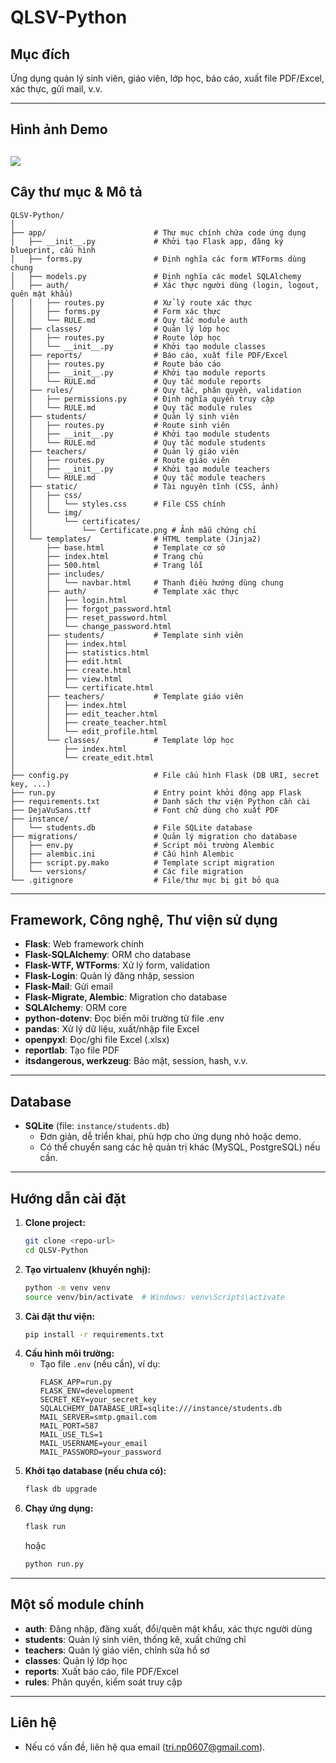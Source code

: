 # QLSV-Python

## Mục đích
Ứng dụng quản lý sinh viên, giáo viên, lớp học, báo cáo, xuất file PDF/Excel, xác thực, gửi mail, v.v.

---

## Hình ảnh Demo
![]("https://drive.google.com/drive/folders/1nHXQ1bWaEwojZP1lxT9QQT4jBCYwNH0h?usp=sharing")
---

## Cây thư mục & Mô tả

```
QLSV-Python/
│
├── app/                        # Thư mục chính chứa code ứng dụng
│   ├── __init__.py             # Khởi tạo Flask app, đăng ký blueprint, cấu hình
│   ├── forms.py                # Định nghĩa các form WTForms dùng chung
│   ├── models.py               # Định nghĩa các model SQLAlchemy
│   ├── auth/                   # Xác thực người dùng (login, logout, quên mật khẩu)
│   │   ├── routes.py           # Xử lý route xác thực
│   │   ├── forms.py            # Form xác thực
│   │   └── RULE.md             # Quy tắc module auth
│   ├── classes/                # Quản lý lớp học
│   │   ├── routes.py           # Route lớp học
│   │   └── __init__.py         # Khởi tạo module classes
│   ├── reports/                # Báo cáo, xuất file PDF/Excel
│   │   ├── routes.py           # Route báo cáo
│   │   ├── __init__.py         # Khởi tạo module reports
│   │   └── RULE.md             # Quy tắc module reports
│   ├── rules/                  # Quy tắc, phân quyền, validation
│   │   ├── permissions.py      # Định nghĩa quyền truy cập
│   │   └── RULE.md             # Quy tắc module rules
│   ├── students/               # Quản lý sinh viên
│   │   ├── routes.py           # Route sinh viên
│   │   ├── __init__.py         # Khởi tạo module students
│   │   └── RULE.md             # Quy tắc module students
│   ├── teachers/               # Quản lý giáo viên
│   │   ├── routes.py           # Route giáo viên
│   │   ├── __init__.py         # Khởi tạo module teachers
│   │   └── RULE.md             # Quy tắc module teachers
│   ├── static/                 # Tài nguyên tĩnh (CSS, ảnh)
│   │   ├── css/
│   │   │   └── styles.css      # File CSS chính
│   │   └── img/
│   │       └── certificates/
│   │           └── Certificate.png # Ảnh mẫu chứng chỉ
│   └── templates/              # HTML template (Jinja2)
│       ├── base.html           # Template cơ sở
│       ├── index.html          # Trang chủ
│       ├── 500.html            # Trang lỗi
│       ├── includes/
│       │   └── navbar.html     # Thanh điều hướng dùng chung
│       ├── auth/               # Template xác thực
│       │   ├── login.html
│       │   ├── forgot_password.html
│       │   ├── reset_password.html
│       │   └── change_password.html
│       ├── students/           # Template sinh viên
│       │   ├── index.html
│       │   ├── statistics.html
│       │   ├── edit.html
│       │   ├── create.html
│       │   ├── view.html
│       │   └── certificate.html
│       ├── teachers/           # Template giáo viên
│       │   ├── index.html
│       │   ├── edit_teacher.html
│       │   ├── create_teacher.html
│       │   └── edit_profile.html
│       └── classes/            # Template lớp học
│           ├── index.html
│           └── create_edit.html
│
├── config.py                   # File cấu hình Flask (DB URI, secret key, ...)
├── run.py                      # Entry point khởi động app Flask
├── requirements.txt            # Danh sách thư viện Python cần cài
├── DejaVuSans.ttf              # Font chữ dùng cho xuất PDF
├── instance/
│   └── students.db             # File SQLite database
├── migrations/                 # Quản lý migration cho database
│   ├── env.py                  # Script môi trường Alembic
│   ├── alembic.ini             # Cấu hình Alembic
│   ├── script.py.mako          # Template script migration
│   └── versions/               # Các file migration
└── .gitignore                  # File/thư mục bị git bỏ qua
```

---

## Framework, Công nghệ, Thư viện sử dụng

- **Flask**: Web framework chính
- **Flask-SQLAlchemy**: ORM cho database
- **Flask-WTF, WTForms**: Xử lý form, validation
- **Flask-Login**: Quản lý đăng nhập, session
- **Flask-Mail**: Gửi email
- **Flask-Migrate, Alembic**: Migration cho database
- **SQLAlchemy**: ORM core
- **python-dotenv**: Đọc biến môi trường từ file .env
- **pandas**: Xử lý dữ liệu, xuất/nhập file Excel
- **openpyxl**: Đọc/ghi file Excel (.xlsx)
- **reportlab**: Tạo file PDF
- **itsdangerous, werkzeug**: Bảo mật, session, hash, v.v.

---

## Database

- **SQLite** (file: `instance/students.db`)
  - Đơn giản, dễ triển khai, phù hợp cho ứng dụng nhỏ hoặc demo.
  - Có thể chuyển sang các hệ quản trị khác (MySQL, PostgreSQL) nếu cần.

---

## Hướng dẫn cài đặt

1. **Clone project:**
   ```bash
   git clone <repo-url>
   cd QLSV-Python
   ```
2. **Tạo virtualenv (khuyến nghị):**
   ```bash
   python -m venv venv
   source venv/bin/activate  # Windows: venv\Scripts\activate
   ```
3. **Cài đặt thư viện:**
   ```bash
   pip install -r requirements.txt
   ```
4. **Cấu hình môi trường:**
   - Tạo file `.env` (nếu cần), ví dụ:
     ```env
     FLASK_APP=run.py
     FLASK_ENV=development
     SECRET_KEY=your_secret_key
     SQLALCHEMY_DATABASE_URI=sqlite:///instance/students.db
     MAIL_SERVER=smtp.gmail.com
     MAIL_PORT=587
     MAIL_USE_TLS=1
     MAIL_USERNAME=your_email
     MAIL_PASSWORD=your_password
     ```
5. **Khởi tạo database (nếu chưa có):**
   ```bash
   flask db upgrade
   ```
6. **Chạy ứng dụng:**
   ```bash
   flask run
   ```
   hoặc
   ```bash
   python run.py
   ```

---

## Một số module chính

- **auth**: Đăng nhập, đăng xuất, đổi/quên mật khẩu, xác thực người dùng
- **students**: Quản lý sinh viên, thống kê, xuất chứng chỉ
- **teachers**: Quản lý giáo viên, chỉnh sửa hồ sơ
- **classes**: Quản lý lớp học
- **reports**: Xuất báo cáo, file PDF/Excel
- **rules**: Phân quyền, kiểm soát truy cập

---


## Liên hệ
- Nếu có vấn đề, liên hệ qua email (tri.np0607@gmail.com). 
